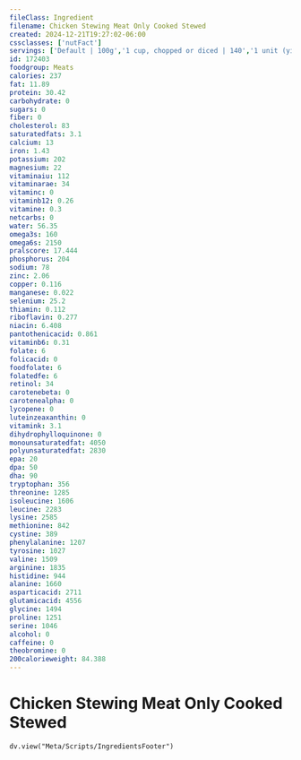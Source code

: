 ```yaml
---
fileClass: Ingredient
filename: Chicken Stewing Meat Only Cooked Stewed
created: 2024-12-21T19:27:02-06:00
cssclasses: ['nutFact']
servings: ['Default | 100g','1 cup, chopped or diced | 140','1 unit (yield from 1 lb ready-to-cook chicken) | 137']
id: 172403
foodgroup: Meats
calories: 237
fat: 11.89
protein: 30.42
carbohydrate: 0
sugars: 0
fiber: 0
cholesterol: 83
saturatedfats: 3.1
calcium: 13
iron: 1.43
potassium: 202
magnesium: 22
vitaminaiu: 112
vitaminarae: 34
vitaminc: 0
vitaminb12: 0.26
vitamine: 0.3
netcarbs: 0
water: 56.35
omega3s: 160
omega6s: 2150
pralscore: 17.444
phosphorus: 204
sodium: 78
zinc: 2.06
copper: 0.116
manganese: 0.022
selenium: 25.2
thiamin: 0.112
riboflavin: 0.277
niacin: 6.408
pantothenicacid: 0.861
vitaminb6: 0.31
folate: 6
folicacid: 0
foodfolate: 6
folatedfe: 6
retinol: 34
carotenebeta: 0
carotenealpha: 0
lycopene: 0
luteinzeaxanthin: 0
vitamink: 3.1
dihydrophylloquinone: 0
monounsaturatedfat: 4050
polyunsaturatedfat: 2830
epa: 20
dpa: 50
dha: 90
tryptophan: 356
threonine: 1285
isoleucine: 1606
leucine: 2283
lysine: 2585
methionine: 842
cystine: 389
phenylalanine: 1207
tyrosine: 1027
valine: 1509
arginine: 1835
histidine: 944
alanine: 1660
asparticacid: 2711
glutamicacid: 4556
glycine: 1494
proline: 1251
serine: 1046
alcohol: 0
caffeine: 0
theobromine: 0
200calorieweight: 84.388
---
```


# Chicken Stewing Meat Only Cooked Stewed

```dataviewjs
dv.view("Meta/Scripts/IngredientsFooter")
```